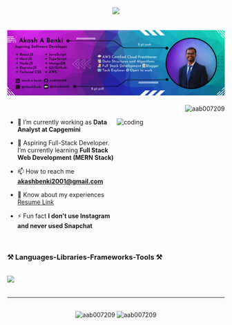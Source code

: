 <h1 align="center"> 
<img src="https://readme-typing-svg.herokuapp.com?font=Bitter&weight=600&size=30&duration=4000&pause=1000&color=D200FF&center=true&vCenter=true&random=false&width=500&height=65&lines=Hi+%F0%9F%91%8B+There+!;I'm+%F0%9F%91%A8%E2%80%8D%F0%9F%92%BB+Akash+A+Benki;"/>
</h1>

![Github Profile Cover Image](https://github.com/AAB007209/AAB007209/blob/master/Github%20Cover.png)
---

<p align="end"> <img src="https://komarev.com/ghpvc/?username=aab007209&label=Profile%20views&color=0e75b6&style=flat" alt="aab007209" /> </p>

<img align="right" alt="coding" width="250" height="250" src="https://user-images.githubusercontent.com/74038190/229223263-cf2e4b07-2615-4f87-9c38-e37600f8381a.gif"/>

- 🔭 I’m currently working as **Data Analyst at Capgemini**

- 🌱 Aspiring Full-Stack Developer. I’m currently learning **Full Stack Web Development (MERN Stack)**

- 📫 How to reach me **akashbenki2001@gmail.com**

- 📄 Know about my experiences [Resume Link](https://drive.google.com/file/d/1cE_PAnhneHFNsPr_MAyTsDCjQ5oFEVCc/view?usp=sharing)

- ⚡ Fun fact **I don't use Instagram and never used Snapchat**
  
</p>

<br/>

<h3 align="left">⚒️ Languages-Libraries-Frameworks-Tools ⚒️</h3>
<br/>
<div align="left">
    <img src="https://skillicons.dev/icons?i=c,cpp,javascript,typescript,react,nextjs,tailwind,vite,nodejs,express,bootstrap,html,css,mongodb,mysql,postgres,aws,babel,vscode,github,git,figma,postman,netlify,vercel" />
<!--     <img src="https://skillicons.dev/icons?i=mongodb,mysql,postgres,aws,babel,vscode,github,git,figma,postman,netlify,vercel" /><br> -->
</div>

<br/>

---
<br/>

<div align="center">
<img src="https://github-readme-stats.vercel.app/api?username=aab007209&theme=midnight-purple&show_icons=true" alt="aab007209" width="500" height="250"/>
<img src="http://github-readme-streak-stats.herokuapp.com?user=AAB007209&theme=shadow-purple&hide_border=true&border_radius=5&date_format=M%20j%5B%2C%20Y%5D&card_width=500" alt="aab007209" width="500" height="250"/>
</div>
<!-- <p><img align="left" src="https://github-readme-streak-stats.herokuapp.com/?user=aab007209&" alt="aab007209" /></p> -->
